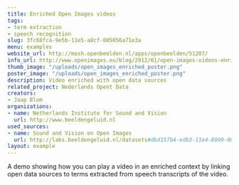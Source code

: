 ```yaml
---
title: Enriched Open Images videos
tags:
- term extraction
- speech recognition
slug: 3fc68fca-9e5b-11e5-a8cf-005056a71e3a
menu: examples
website_url: http://mash.openbeelden.nl/apps/openbeelden/51207/
info_url: http://www.openimages.eu/blog/2012/01/open-images-videos-enriched-with-open-data/
thumb_image: "/uploads/open_images_enriched_poster.png"
poster_image: "/uploads/open_images_enriched_poster.png"
description: Video enriched with open data sources
related_project: Nederlands Opent Data
creators:
- Jaap Blom
organizations:
- name: Netherlands Institute for Sound and Vision
  url: http://www.beeldengeluid.nl
used_sources:
- name: Sound and Vision on Open Images
  url: http://labs.beeldengeluid.nl/datasets#dbd157b4-edb3-11e4-8099-005056a71e3a
layout: example
---
```


A demo showing how you can play a video in an enriched context by linking open data sources to terms extracted from speech transcripts of the video.
